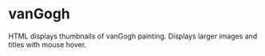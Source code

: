 # vanGogh

HTML displays thumbnails of vanGogh painting.
Displays larger images and titles with mouse hover.
